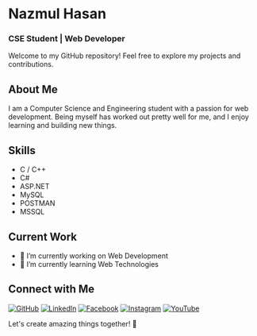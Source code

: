 # Nazmul Hasan
### CSE Student | Web Developer

Welcome to my GitHub repository! Feel free to explore my projects and contributions.

## About Me
I am a Computer Science and Engineering student with a passion for web development. Being myself has worked out pretty well for me, and I enjoy learning and building new things.

## Skills
- C / C++
- C#
- ASP.NET
- MySQL
- POSTMAN
- MSSQL

## Current Work
- 🔭 I’m currently working on Web Development 
- 🌱 I’m currently learning Web Technologies

## Connect with Me
[![GitHub](https://img.shields.io/badge/GitHub-tasrif--nazmul-blue)](https://github.com/tasrif-nazmul)
[![LinkedIn](https://img.shields.io/badge/LinkedIn-Nazmul%20Hasan-blue)](https://www.linkedin.com/in/nazmul-hasan-14695823a/)
[![Facebook](https://img.shields.io/badge/Facebook-tasrifnaazmul-blue)](https://www.facebook.com/tasrifnaazmul)
[![Instagram](https://img.shields.io/badge/Instagram-tasrif__nazmul-blue)](https://www.instagram.com/tasrif_nazmul/?hl=en/)
[![YouTube](https://img.shields.io/badge/YouTube-UCs11QHe1nbJg424qYFn8fCQ-red)](https://www.youtube.com/channel/UCs11QHe1nbJg424qYFn8fCQ)

Let's create amazing things together! 🚀
